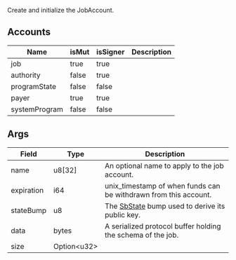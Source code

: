 Create and initialize the JobAccount.

## Accounts
|Name|isMut|isSigner|Description|
|--|--|--|--|
| job | true | true |  |
| authority | false | true |  |
| programState | false | false |  |
| payer | true | true |  |
| systemProgram | false | false |  |
## Args
|Field|Type|Description|
|--|--|--|
| name |  u8[32] | An optional name to apply to the job account. |
| expiration |  i64 | unix_timestamp of when funds can be withdrawn from this account. |
| stateBump |  u8 | The [SbState](/solana/idl/accounts/SbState) bump used to derive its public key. |
| data |  bytes | A serialized protocol buffer holding the schema of the job. |
| size |  Option&lt;u32&gt; |  |
